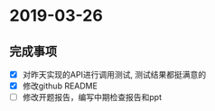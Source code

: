 # 2019-03-26

## 完成事项
- [X] 对昨天实现的API进行调用测试, 测试结果都挺满意的
- [X] 修改github README
- [ ] 修改开题报告，编写中期检查报告和ppt
